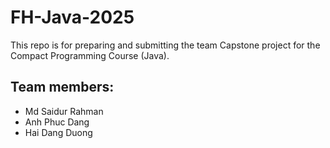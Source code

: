 # FH-Java-2025
This repo is for preparing and submitting the team Capstone project for the Compact Programming Course (Java). 
## Team members: 
  * Md Saidur Rahman
  * Anh Phuc Dang
  * Hai Dang Duong



